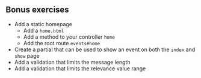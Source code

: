 ## Bonus exercises

- Add a static homepage
  - Add a `home.html`
  - Add a method to your controller `home`
  - Add the root route `events#home`
- Create a partial that can be used to show an event on both the `index` and `show` page
- Add a validation that limits the message length
- Add a validation that limits the relevance value range